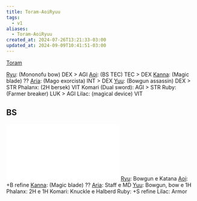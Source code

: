 ```yaml
---
title: Toram-AoiRyuu
tags:
  - v1
aliases:
  - Toram-AoiRyuu
created_at: 2024-07-26T13:21:33-03:00
updated_at: 2024-09-09T10:41:51-03:00
---
```


[Toram](../../../../atomos/2024/07/26/Toram.md)

[Ryu](../../../../rascunhos/2024/07/08/Toram_Ryu.md): (Mononofu bow) DEX > AGI
[Aoi](../../../../rascunhos/2024/07/08/Toram_Aoi.md): (BS TEC) TEC > DEX
[Kanna](../../../../rascunhos/2024/07/08/Toram_Kanna.md): (Magic blade) ??
[Aria](../../../../rascunhos/2024/07/08/Toram_Aria.md): (Mago exorcista) INT > DEX
[Yuu](../../../../rascunhos/2024/07/08/Toram_Yuu.md): (Bowgun assassin) DEX > STR
Phalanx: (2H bersek) VIT
Komari (Dual sword): AGI > STR
Ruby: (Farmer breaker) LUK > AGI
Lilac: (magical device) VIT 
## BS

![AoiRyuu_BS.excalidraw](../../../../../_excalidraw/AoiRyuu_BS.excalidraw.md)
[Ryu](../../../../rascunhos/2024/07/08/Toram_Ryu.md): Bowgun e Katana
[Aoi](../../../../rascunhos/2024/07/08/Toram_Aoi.md): +B refine
[Kanna](../../../../rascunhos/2024/07/08/Toram_Kanna.md): (Magic blade) ??
[Aria](../../../../rascunhos/2024/07/08/Toram_Aria.md): Staff e MD
[Yuu](../../../../rascunhos/2024/07/08/Toram_Yuu.md): Bowgun, bow e 1H
Phalanx: 2H e 1H
Komari: Knuckle e Halberd
Ruby: +S refine
Lilac: Armor